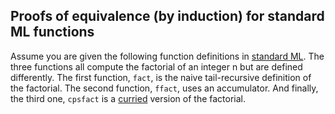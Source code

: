 ## Proofs of equivalence (by induction) for standard ML functions

Assume you are given the following function definitions
in [standard ML](https://en.wikipedia.org/wiki/Standard_ML).
The three functions all compute the factorial of an integer
n but are defined differently. The first function, `fact`,
is the naive tail-recursive definition of the factorial.
The second function, `ffact`, uses an accumulator. And
finally, the third one, `cpsfact` is a [curried](https://en.wikipedia.org/wiki/Currying)
version of the factorial.
